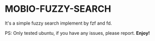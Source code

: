 # MOBIO-FUZZY-SEARCH
It's a simple fuzzy search implement by fzf and fd.

PS: Only tested ubuntu, if you have any issues, please report.
**Enjoy!**
